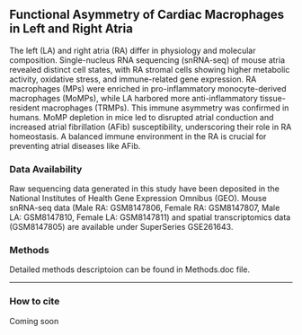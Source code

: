 ## Functional Asymmetry of Cardiac Macrophages in Left and Right Atria
The left (LA) and right atria (RA) differ in physiology and molecular composition. Single-nucleus RNA sequencing (snRNA-seq) of mouse atria revealed distinct cell states, with RA stromal cells showing higher metabolic activity, oxidative stress, and immune-related gene expression. RA macrophages (MPs) were enriched in pro-inflammatory monocyte-derived macrophages (MoMPs), while LA harbored more anti-inflammatory tissue-resident macrophages (TRMPs). This immune asymmetry was confirmed in humans. MoMP depletion in mice led to disrupted atrial conduction and increased atrial fibrillation (AFib) susceptibility, underscoring their role in RA homeostasis. A balanced immune environment in the RA is crucial for preventing atrial diseases like AFib.

### Data Availability
Raw sequencing data generated in this study have been deposited in the National Institutes of Health Gene Expression Omnibus (GEO). Mouse snRNA-seq data (Male RA: GSM8147806, Female RA: GSM8147807, Male LA: GSM8147810, Female LA: GSM8147811) and spatial transcriptomics data (GSM8147805) are available under SuperSeries GSE261643. 

### Methods
Detailed methods descriptoion can be found in Methods.doc file.



***

### How to cite
Coming soon

